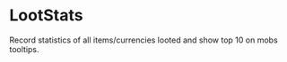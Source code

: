 LootStats
=========

Record statistics of all items/currencies looted and show top 10 on
mobs tooltips.
